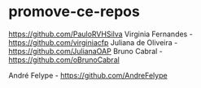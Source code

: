 # promove-ce-repos

https://github.com/PauloRVHSilva
Virginia Fernandes - https://github.com/virginiacfp
Juliana de Oliveira - https://github.com/JulianaOAP
Bruno Cabral - https://github.com/oBrunoCabral






André Felype - https://github.com/AndreFelype
